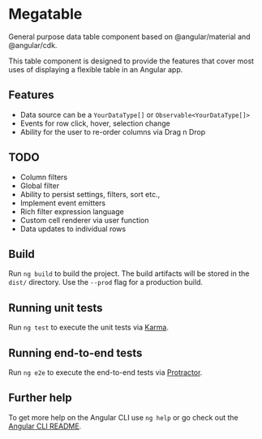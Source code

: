 # Megatable

General purpose data table component based on @angular/material and @angular/cdk.

This table component is designed to provide the features that cover most uses of displaying a flexible table in an Angular app.

## Features

* Data source can be a ```YourDataType[]``` or ```Observable<YourDataType[]>```
* Events for row click, hover, selection change
* Ability for the user to re-order columns via Drag n Drop

## TODO

* Column filters
* Global filter
* Ability to persist settings, filters, sort etc.,
* Implement event emitters
* Rich filter expression language
* Custom cell renderer via user function
* Data updates to individual rows

## Build

Run `ng build` to build the project. The build artifacts will be stored in the `dist/` directory. Use the `--prod` flag for a production build.

## Running unit tests

Run `ng test` to execute the unit tests via [Karma](https://karma-runner.github.io).

## Running end-to-end tests

Run `ng e2e` to execute the end-to-end tests via [Protractor](http://www.protractortest.org/).

## Further help

To get more help on the Angular CLI use `ng help` or go check out the [Angular CLI README](https://github.com/angular/angular-cli/blob/master/README.md).
